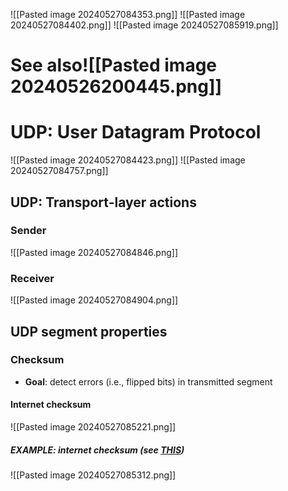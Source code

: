 ![[Pasted image 20240527084353.png]]
![[Pasted image 20240527084402.png]]
![[Pasted image 20240527085919.png]]
# See also![[Pasted image 20240526200445.png]]

# UDP: User Datagram Protocol
![[Pasted image 20240527084423.png]]
![[Pasted image 20240527084757.png]]
## UDP: Transport-layer actions
### Sender
![[Pasted image 20240527084846.png]]
### Receiver
![[Pasted image 20240527084904.png]]

## UDP segment properties
### Checksum
- **Goal**: detect errors (i.e., flipped bits) in transmitted segment
#### Internet checksum
![[Pasted image 20240527085221.png]]
##### EXAMPLE: internet checksum (see [THIS](https://gaia.cs.umass.edu/kurose_ross/interactive/internet_checksum.php))
![[Pasted image 20240527085312.png]]
